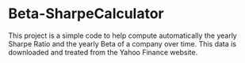 # Beta-SharpeCalculator
 This project is a simple code to help compute automatically the yearly Sharpe Ratio and the yearly Beta of a company over time. This data is downloaded and treated from the Yahoo Finance website.
